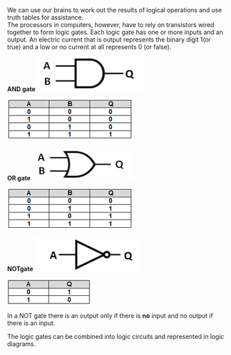 We can use our brains to work out the results of logical operations and use truth tables for assistance.  
The processors in computers, however, have to rely on transistors wired together to form logic gates.
Each logic gate has one or more inputs and an output. An electric current that is output represents the binary digit 1(or true) and a low or no current at all represents 0 (or false).

**AND gate**
![](.guides/img/and.png)

![](.guides/img/andtable.png)

**OR gate**
![](.guides/img/or.png)

![](.guides/img/ortable.png)

**NOTgate**
![](.guides/img/not.png)

![](.guides/img/nottable.png)

In a NOT gate there is an output only if there is **no** input and no output if there is an input.

The logic gates can be combined into logic circuits and represented in logic diagrams.